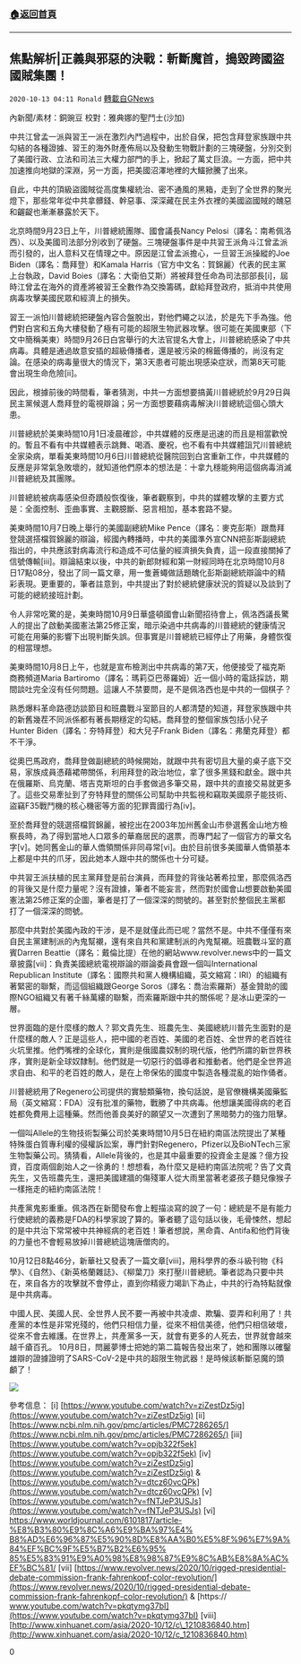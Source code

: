 ###  [:house:返回首頁](https://github.com/ourhimalayas/txt)
---

## 焦點解析|正義與邪惡的決戰：斬斷魔首，搗毀跨國盜國賊集團！
`2020-10-13 04:11 Ronald` [轉載自GNews](https://gnews.org/zh-hant/420849/)

內新聞/素材：銅豌豆     校對：雅典娜的聖鬥士(沙加)

中共江曾孟一派與習王一派在激烈內鬥過程中，出於自保，把包含拜登家族跟中共勾結的各種證據、習王的海外財產佈局以及發動生物戰計劃的三塊硬盤，分別交到了美國行政、立法和司法三大權力部門的手上，掀起了萬丈巨浪。一方面，把中共加速推向地獄的深淵，另一方面，把美國沼澤地裡的大鱷掀騰了出來。

自此，中共的頂級盜國賊從高度集權統治、密不通風的黑箱，走到了全世界的聚光燈下，那些常年從中共拿髒錢、幹惡事、深深藏在民主外衣裡的美國盜國賊的醜惡和齷齪也漸漸暴露於天下。

北京時間9月23日上午，川普總統團隊、國會議長Nancy Pelosi（譯名：南希佩洛西）、以及美國司法部分別收到了硬盤。三塊硬盤事件是中共習王派角斗江曾孟派而引發的，出人意料又在情理之中。原因是江曾孟派擔心，一旦習王派操縱的Joe Biden（譯名：喬拜登）和Kamala Harris（官方中文名：賀錦麗）代表的民主黨上台執政，David Boies（譯名：大衛伯艾斯）將被拜登任命為司法部部長[i]，屆時江曾孟在海外的資產將被習王全數作為交換籌碼，獻給拜登政府，抵消中共使用病毒攻擊美國民眾和經濟上的損失。

習王一派怕川普總統把硬盤內容合盤脫出，對他們繩之以法，於是先下手為強。他們對白宮和五角大樓發動了極有可能的超限生物武器攻擊。很可能在美國東部（下文中簡稱美東）時間9月26日白宮舉行的大法官提名大會上，川普總統感染了中共病毒。具體是通過故意安插的超級傳播者，還是被污染的棉籤傳播的，尚沒有定論。在感染的病毒量很大的情況下，第3天患者可能出現感染症狀，而第8天可能會出現生命危險[ii]。

因此，根據前後的時間看，筆者猜測，中共一方面想要搞黃川普總統於9月29日與民主黨候選人喬拜登的電視辯論；另一方面想要藉病毒解決川普總統這個心頭大患。

川普總統於美東時間10月1日凌晨確診，中共媒體的反應是迅速的而且是相當歡悅的。暫且不看有中共媒體表示跳舞、喝酒、慶祝，也不看有中共媒體詛咒川普總統全家染病，單看美東時間10月6日川普總統從醫院回到白宮重新工作，中共媒體的反應是非常氣急敗壞的，就知道他們原本的想法是：十拿九穩能夠用這個病毒消滅川普總統及其團隊。

川普總統被病毒感染但奇蹟般恢復後，筆者觀察到，中共的媒體攻擊的主要方式是：全面控制、歪曲事實、主觀臆斷、惡言相加，基本套路不變。

美東時間10月7日晚上舉行的美國副總統Mike Pence（譯名：麥克彭斯）跟喬拜登競選搭檔賀錦麗的辯論，經國內轉播時，中共的美國準外宣CNN把彭斯副總統指出的，中共應該對病毒流行和造成不可估量的經濟損失負責，這一段直接關掉了信號傳輸[iii]。辯論結束以後，中共的新郎財經和第一財經同時在北京時間10月8日17點08分，發出了同一篇文章，用一隻蒼蠅做話題醜化彭斯副總統辯論中的精彩表現。更重要的，筆者註意到，中共提出了對於總統健康狀況的質疑以及談到了可能的總統接班計劃。

令人非常吃驚的是，美東時間10月9日華盛頓國會山新聞招待會上，佩洛西議長驚人的提出了啟動美國憲法第25修正案，暗示染過中共病毒的川普總統的健康情況可能在用藥的影響下出現判斷失誤。但事實是川普總統已經停止了用藥，身體恢復的相當理想。

美東時間10月8日上午，也就是宣布檢測出中共病毒的第7天，他便接受了福克斯商務頻道Maria Bartiromo（譯名：瑪莉亞巴蒂羅姆）近一個小時的電話採訪，期間談吐完全沒有任何問題。這讓人不禁要問，是不是佩洛西也是中共的一個棋子？

熟悉爆料革命路德訪談節目和班農戰斗室節目的人都清楚的知道，拜登家族跟中共的新舊幾茬不同派係都有著長期穩定的勾結。喬拜登的整個家族包括小兒子Hunter Biden（譯名：夯特拜登）和大兒子Frank Biden（譯名：弗蘭克拜登）都不干淨。

從奧巴馬政府，喬拜登做副總統的時候開始，就跟中共有密切且大量的桌子底下交易，家族成員憑藉裙帶關係，利用拜登的政治地位，拿了很多黑錢和獻金。跟中共在俄羅斯、烏克蘭、塔吉克斯坦的白手套做過多筆交易，跟中共的直接交易就更多了。這些交易牽扯到了夯特拜登的關係公司幫助中共監視和竊取美國原子能技術、盜竊F35戰鬥機的核心機密等方面的犯罪賣國行為[iv]。

至於喬拜登的競選搭檔賀錦麗，被挖出在2003年加州舊金山市參選舊金山地方檢察長時，為了得到當地人口眾多的華裔居民的選票，而專門起了一個官方的華文名字[v]。她同舊金山的華人僑領關係非同尋常[vi]。由於目前很多美國華人僑領基本上都是中共的爪牙，因此她本人跟中共的關係也十分可疑。

中共習王派扶植的民主黨拜登是前台演員，而拜登的背後站著希拉里，那麼佩洛西的背後又是什麼力量呢？沒有證據，筆者不能妄言，然而對於國會山想要啟動美國憲法第25修正案的企圖，筆者是打了一個深深的問號的。甚至對於整個民主黨都打了一個深深的問號。

那麼中共對於美國內政的干涉，是不是就僅此而已呢？當然不是。中共不僅僅有來自民主黨建制派的內鬼幫襯，還有來自共和黨建制派的內鬼幫襯。班農戰斗室的嘉賓Darren Beattie（譯名：戴倫比提）在他的網站www.revolver.news中的一篇文章披露[vii]：負責美國總統電視辯論的辯論委員會跟一個叫International Republican Institute（譯名：國際共和黨人機構組織，英文縮寫：IRI）的組織有著緊密的聯繫，而這個組織跟George Soros（譯名：喬治索羅斯）基金贊助的國際NGO組織又有著千絲萬縷的聯繫，而索羅斯跟中共的關係呢？是冰山更深的一層。

世界面臨的是什麼樣的敵人？郭文貴先生、班農先生、美國總統川普先生面對的是什麼樣的敵人？正是這些人，把中國的老百姓、美國的老百姓、全世界的老百姓往火坑里推。他們嘴裡的全球化，實則是俄國農奴制的現代版，他們所謂的新世界秩序，實則是新全球奴隸制。他們就是一切惡行的倡導者和推動者。他們是全世界追求自由、和平的老百姓的敵人，是在上帝保佑的國度中製造各種混亂的始作俑者。

川普總統用了Regenero公司提供的實驗類藥物，換句話說，是官僚機構美國藥監局（英文縮寫：FDA）沒有批准的藥物，戰勝了中共病毒。他想讓美國得病的老百姓都免費用上這種藥。然而他善良美好的願望又一次遭到了黑暗勢力的強力阻擊。

一個叫Allele的生物技術製藥公司於美東時間10月5日在紐約南區法院提出了某種特殊蛋白質專利權的侵權訴訟案，專門針對Regenero，Pfizer以及BioNTech三家生物製藥公司。猜猜看，Allele背後的，也是其中最重要的投資金主是誰？億方投資，百度兩個創始人之一徐勇的！想想看，為什麼又是紐約南區法院呢？告了文貴先生，又告班農先生，還把美國建牆的傷殘軍人從大雨里當著老婆孩子麵兒像猴子一樣拖走的紐約南區法院！

共產黨鬼影重重。佩洛西在新聞發布會上輕描淡寫的說了一句：總統是不是有能力行使總統的義務是FDA的科學家說了算的。筆者聽了這句話以後，毛骨悚然，想起的是中共治下常常被中共神經病的老百姓！筆者想說，黑命貴、Antifa和他們背後的力量也不會輕易放掉川普總統這塊唐僧肉的。

10月12日8點46分，新華社又發表了一篇文章[viii]，用科學界的泰斗級刊物《科學》、《自然》、《新英格蘭雜誌》、《柳葉刀》來打壓川普總統。筆者認為只要中共在，來自各方的攻擊就不會停止，直到你精疲力竭趴下為止，中共的行為特點就像是中共病毒。

中國人民、美國人民、全世界人民不要一再被中共凌虐、欺騙、耍弄和利用了！共產黨的本性是非常兇殘的，他們只相信力量，從來不相信美德，他們只相信破壞，從來不會去維護。在世界上，共產黨多一天，就會有更多的人死去，世界就會越來越千瘡百孔。 10月8日，閆麗夢博士把她的第二篇報告發出來了，她和團隊以確鑿雄辯的證據證明了SARS-CoV-2是中共的超限生物武器！是時候該斬斷惡魔的頭顱了！

![]()![](https://s3.amazonaws.com/gnews-media-offload/wp-content/uploads/2020/10/13034159/1-60.jpg)

參考信息：
 [i] [https://www.youtube.com/watch?v=ziZestDz5ig](https://www.youtube.com/watch?v=ziZestDz5ig)
 [ii] [https://www.ncbi.nlm.nih.gov/pmc/articles/PMC7286265/](https://www.ncbi.nlm.nih.gov/pmc/articles/PMC7286265/)
 [iii] [https://www.youtube.com/watch?v=opjb322f5ek](https://www.youtube.com/watch?v=opjb322f5ek)
 [iv] [https://www.youtube.com/watch?v=ziZestDz5ig](https://www.youtube.com/watch?v=ziZestDz5ig) & [https://www.youtube.com/watch?v=dtcz60vcQPk](https://www.youtube.com/watch?v=dtcz60vcQPk)
 [v] [https://www.youtube.com/watch?v=fNTJeP3USJs](https://www.youtube.com/watch?v=fNTJeP3USJs)
 [vi] [https://www.worldjournal.com/6101817/article-%E8%B3%80%E9%8C%A6%E9%BA%97%E4% B8%AD%E6%96%87%E5%90%8D%E8%AA%B0%E5%8F%96%E7%9A%84%EF%BC%9F%E5%B7%B2%E6%95% 85%E5%83%91%E9%A0%98%E8%98%87%E9%8C%AB%E8%8A%AC%EF%BC%81/](https://www.worldjournal.com/6101817/article-%E8%B3%80%E9%8C%A6%E9%BA%97%E4%B8%AD%E6%96%87%E5%90%8D%E8%AA%B0%E5%8F%96%E7%9A%84%EF%BC%9F%E5%B7%B2%E6%95%85%E5%83%91%E9%A0%98%E8%98%87%E9%8C%AB%E8%8A%AC%EF%BC%81/)
 [vii] [https://www.revolver.news/2020/10/rigged-presidential-debate-commission-frank-fahrenkopf-color-revolution/](https://www.revolver.news/2020/10/rigged-presidential-debate-commission-frank-fahrenkopf-color-revolution/) & [https:// www.youtube.com/watch?v=pkqtymg37bI](https://www.youtube.com/watch?v=pkqtymg37bI)
 [viii] [http://www.xinhuanet.com/asia/2020-10/12/c\_1210836840.htm](http://www.xinhuanet.com/asia/2020-10/12/c_1210836840.htm)

0

